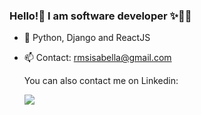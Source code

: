 ### Hello!👋 I am software developer ✨👨‍💻


- 🌱 Python, Django and ReactJS
- 📫 Contact: rmsisabella@gmail.com

  <div> 
  You can also contact me on Linkedin: 
  
    <a href="https://www.linkedin.com/in/isabellacramos/-45875016a" target="_blank"><img src="https://img.shields.io/badge/-LinkedIn-%230077B5?style=for-the-badge&logo=linkedin&logoColor=white" target="_blank"></a> 
     
</div>
